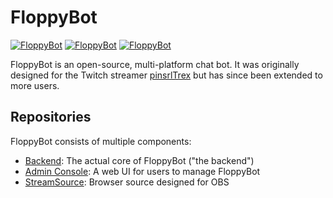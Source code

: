 # FloppyBot

[![FloppyBot][img-floppybot]][floppybot]
[![FloppyBot][img-floppybot-ac]][floppybot-ac]
[![FloppyBot][img-floppybot-ss]][floppybot-ss]

FloppyBot is an open-source, multi-platform chat bot. It was originally designed for the Twitch
streamer [pinsrlTrex](https://twitch.tv/pinsrltrex) but has since been extended to more users.

## Repositories

FloppyBot consists of multiple components:

- [Backend][floppybot]: The actual core of FloppyBot ("the backend")
- [Admin Console][floppybot-ac]: A web UI for users to manage FloppyBot
- [StreamSource][floppybot-ss]: Browser source designed for OBS

[floppybot]: https://github.com/rgunti/floppybot
[floppybot-ac]: https://github.com/rGunti/FloppyBot-AdminConsole
[floppybot-ss]: https://github.com/rGunti/FloppyBot-StreamSource
[img-floppybot]: https://img.shields.io/badge/FloppyBot-gray?logo=.net
[img-floppybot-ac]: https://img.shields.io/badge/Admin_Console-gray?logo=googlechrome
[img-floppybot-ss]: https://img.shields.io/badge/Stream_Source-gray?logo=obsstudio
